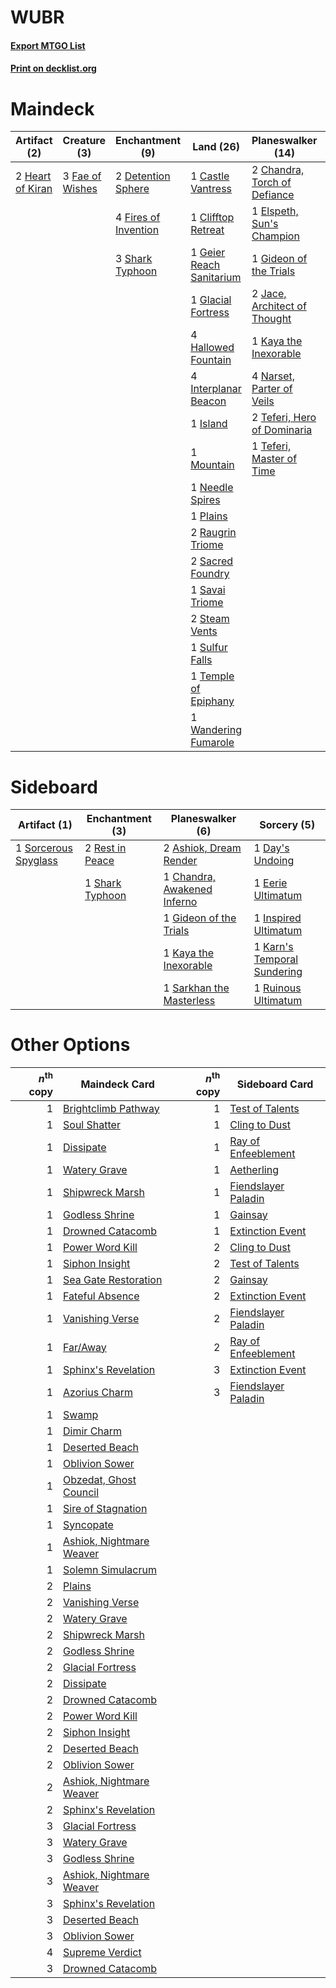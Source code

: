 # WUBR

#### [Export MTGO List](../collection/WUBR/WUBR.txt)
#### [Print on decklist.org](http://decklist.org/?deckmain=1%09Castle%20Vantress%0A2%09Chandra,%20Torch%20of%20Defiance%0A1%09Clifftop%20Retreat%0A3%09Deafening%20Clarion%0A2%09Detention%20Sphere%0A1%09Elspeth,%20Sun's%20Champion%0A3%09Fae%20of%20Wishes%0A4%09Fires%20of%20Invention%0A1%09Geier%20Reach%20Sanitarium%0A1%09Gideon%20of%20the%20Trials%0A1%09Glacial%20Fortress%0A4%09Hallowed%20Fountain%0A2%09Heart%20of%20Kiran%0A4%09Interplanar%20Beacon%0A1%09Island%0A2%09Jace,%20Architect%20of%20Thought%0A1%09Kaya%20the%20Inexorable%0A1%09Mountain%0A4%09Narset,%20Parter%20of%20Veils%0A1%09Needle%20Spires%0A1%09Plains%0A2%09Raugrin%20Triome%0A2%09Sacred%20Foundry%0A1%09Savai%20Triome%0A3%09Shark%20Typhoon%0A2%09Steam%20Vents%0A1%09Sulfur%20Falls%0A3%09Supreme%20Verdict%0A2%09Teferi,%20Hero%20of%20Dominaria%0A1%09Teferi,%20Master%20of%20Time%0A1%09Temple%20of%20Epiphany%0A1%09Wandering%20Fumarole&deckside=2%09Ashiok,%20Dream%20Render%0A1%09Chandra,%20Awakened%20Inferno%0A1%09Day's%20Undoing%0A1%09Eerie%20Ultimatum%0A1%09Gideon%20of%20the%20Trials%0A1%09Inspired%20Ultimatum%0A1%09Karn's%20Temporal%20Sundering%0A1%09Kaya%20the%20Inexorable%0A2%09Rest%20in%20Peace%0A1%09Ruinous%20Ultimatum%0A1%09Sarkhan%20the%20Masterless%0A1%09Shark%20Typhoon%0A1%09Sorcerous%20Spyglass)
# Maindeck

|                                       Artifact (2)                                        |                                       Creature (3)                                       |                                        Enchantment (9)                                        |                                             Land (26)                                             |                                           Planeswalker (14)                                           |                                         Sorcery (6)                                          |
|-------------------------------------------------------------------------------------------|------------------------------------------------------------------------------------------|-----------------------------------------------------------------------------------------------|---------------------------------------------------------------------------------------------------|-------------------------------------------------------------------------------------------------------|----------------------------------------------------------------------------------------------|
|2 [Heart of Kiran](http://gatherer.wizards.com/Pages/Card/Details.aspx?multiverseid=423820)|3 [Fae of Wishes](http://gatherer.wizards.com/Pages/Card/Details.aspx?multiverseid=473006)|2 [Detention Sphere](http://gatherer.wizards.com/Pages/Card/Details.aspx?multiverseid=460139)  |1 [Castle Vantress](http://gatherer.wizards.com/Pages/Card/Details.aspx?multiverseid=473204)       |2 [Chandra, Torch of Defiance](http://gatherer.wizards.com/Pages/Card/Details.aspx?multiverseid=417683)|3 [Deafening Clarion](http://gatherer.wizards.com/Pages/Card/Details.aspx?multiverseid=452915)|
|                                                                                           |                                                                                          |4 [Fires of Invention](http://gatherer.wizards.com/Pages/Card/Details.aspx?multiverseid=473087)|1 [Clifftop Retreat](http://gatherer.wizards.com/Pages/Card/Details.aspx?multiverseid=443127)      |1 [Elspeth, Sun's Champion](http://gatherer.wizards.com/Pages/Card/Details.aspx?multiverseid=394361)   |3 [Supreme Verdict](http://gatherer.wizards.com/Pages/Card/Details.aspx?multiverseid=438776)  |
|                                                                                           |                                                                                          |3 [Shark Typhoon](http://gatherer.wizards.com/Pages/Card/Details.aspx?multiverseid=479587)     |1 [Geier Reach Sanitarium](http://gatherer.wizards.com/Pages/Card/Details.aspx?multiverseid=414510)|1 [Gideon of the Trials](http://gatherer.wizards.com/Pages/Card/Details.aspx?multiverseid=426716)      |                                                                                              |
|                                                                                           |                                                                                          |                                                                                               |1 [Glacial Fortress](http://gatherer.wizards.com/Pages/Card/Details.aspx?multiverseid=190562)      |2 [Jace, Architect of Thought](http://gatherer.wizards.com/Pages/Card/Details.aspx?multiverseid=380190)|                                                                                              |
|                                                                                           |                                                                                          |                                                                                               |4 [Hallowed Fountain](http://gatherer.wizards.com/Pages/Card/Details.aspx?multiverseid=97071)      |1 [Kaya the Inexorable](http://gatherer.wizards.com/Pages/Card/Details.aspx?multiverseid=503834)       |                                                                                              |
|                                                                                           |                                                                                          |                                                                                               |4 [Interplanar Beacon](http://gatherer.wizards.com/Pages/Card/Details.aspx?multiverseid=461174)    |4 [Narset, Parter of Veils](http://gatherer.wizards.com/Pages/Card/Details.aspx?multiverseid=460988)   |                                                                                              |
|                                                                                           |                                                                                          |                                                                                               |1 [Island](http://gatherer.wizards.com/Pages/Card/Details.aspx?multiverseid=439857)                |2 [Teferi, Hero of Dominaria](http://gatherer.wizards.com/Pages/Card/Details.aspx?multiverseid=443095) |                                                                                              |
|                                                                                           |                                                                                          |                                                                                               |1 [Mountain](http://gatherer.wizards.com/Pages/Card/Details.aspx?multiverseid=439859)              |1 [Teferi, Master of Time](http://gatherer.wizards.com/Pages/Card/Details.aspx?multiverseid=489165)    |                                                                                              |
|                                                                                           |                                                                                          |                                                                                               |1 [Needle Spires](http://gatherer.wizards.com/Pages/Card/Details.aspx?multiverseid=407685)         |                                                                                                       |                                                                                              |
|                                                                                           |                                                                                          |                                                                                               |1 [Plains](http://gatherer.wizards.com/Pages/Card/Details.aspx?multiverseid=439856)                |                                                                                                       |                                                                                              |
|                                                                                           |                                                                                          |                                                                                               |2 [Raugrin Triome](http://gatherer.wizards.com/Pages/Card/Details.aspx?multiverseid=479771)        |                                                                                                       |                                                                                              |
|                                                                                           |                                                                                          |                                                                                               |2 [Sacred Foundry](http://gatherer.wizards.com/Pages/Card/Details.aspx?multiverseid=405106)        |                                                                                                       |                                                                                              |
|                                                                                           |                                                                                          |                                                                                               |1 [Savai Triome](http://gatherer.wizards.com/Pages/Card/Details.aspx?multiverseid=479773)          |                                                                                                       |                                                                                              |
|                                                                                           |                                                                                          |                                                                                               |2 [Steam Vents](http://gatherer.wizards.com/Pages/Card/Details.aspx?multiverseid=405109)           |                                                                                                       |                                                                                              |
|                                                                                           |                                                                                          |                                                                                               |1 [Sulfur Falls](http://gatherer.wizards.com/Pages/Card/Details.aspx?multiverseid=443135)          |                                                                                                       |                                                                                              |
|                                                                                           |                                                                                          |                                                                                               |1 [Temple of Epiphany](http://gatherer.wizards.com/Pages/Card/Details.aspx?multiverseid=442808)    |                                                                                                       |                                                                                              |
|                                                                                           |                                                                                          |                                                                                               |1 [Wandering Fumarole](http://gatherer.wizards.com/Pages/Card/Details.aspx?multiverseid=407692)    |                                                                                                       |                                                                                              |


# Sideboard

|                                         Artifact (1)                                          |                                     Enchantment (3)                                      |                                           Planeswalker (6)                                           |                                             Sorcery (5)                                              |
|-----------------------------------------------------------------------------------------------|------------------------------------------------------------------------------------------|------------------------------------------------------------------------------------------------------|------------------------------------------------------------------------------------------------------|
|1 [Sorcerous Spyglass](http://gatherer.wizards.com/Pages/Card/Details.aspx?multiverseid=435407)|2 [Rest in Peace](http://gatherer.wizards.com/Pages/Card/Details.aspx?multiverseid=442021)|2 [Ashiok, Dream Render](http://gatherer.wizards.com/Pages/Card/Details.aspx?multiverseid=461155)     |1 [Day's Undoing](http://gatherer.wizards.com/Pages/Card/Details.aspx?multiverseid=398652)            |
|                                                                                               |1 [Shark Typhoon](http://gatherer.wizards.com/Pages/Card/Details.aspx?multiverseid=479587)|1 [Chandra, Awakened Inferno](http://gatherer.wizards.com/Pages/Card/Details.aspx?multiverseid=466881)|1 [Eerie Ultimatum](http://gatherer.wizards.com/Pages/Card/Details.aspx?multiverseid=479704)          |
|                                                                                               |                                                                                          |1 [Gideon of the Trials](http://gatherer.wizards.com/Pages/Card/Details.aspx?multiverseid=426716)     |1 [Inspired Ultimatum](http://gatherer.wizards.com/Pages/Card/Details.aspx?multiverseid=479711)       |
|                                                                                               |                                                                                          |1 [Kaya the Inexorable](http://gatherer.wizards.com/Pages/Card/Details.aspx?multiverseid=503834)      |1 [Karn's Temporal Sundering](http://gatherer.wizards.com/Pages/Card/Details.aspx?multiverseid=442943)|
|                                                                                               |                                                                                          |1 [Sarkhan the Masterless](http://gatherer.wizards.com/Pages/Card/Details.aspx?multiverseid=461070)   |1 [Ruinous Ultimatum](http://gatherer.wizards.com/Pages/Card/Details.aspx?multiverseid=479724)        |


# Other Options

|*n*<sup>th</sup> copy|                                           Maindeck Card                                           |*n*<sup>th</sup> copy|                                        Sideboard Card                                        |
|--------------------:|---------------------------------------------------------------------------------------------------|--------------------:|----------------------------------------------------------------------------------------------|
|                    1|[Brightclimb Pathway](http://gatherer.wizards.com/Pages/Card/Details.aspx?multiverseid=491911)     |                    1|[Test of Talents](http://gatherer.wizards.com/Pages/Card/Details.aspx?multiverseid=513536)    |
|                    1|[Soul Shatter](http://gatherer.wizards.com/Pages/Card/Details.aspx?multiverseid=491765)            |                    1|[Cling to Dust](http://gatherer.wizards.com/Pages/Card/Details.aspx?multiverseid=476338)      |
|                    1|[Dissipate](http://gatherer.wizards.com/Pages/Card/Details.aspx?multiverseid=292758)               |                    1|[Ray of Enfeeblement](http://gatherer.wizards.com/Pages/Card/Details.aspx?multiverseid=527403)|
|                    1|[Watery Grave](http://gatherer.wizards.com/Pages/Card/Details.aspx?multiverseid=405114)            |                    1|[Aetherling](http://gatherer.wizards.com/Pages/Card/Details.aspx?multiverseid=368961)         |
|                    1|[Shipwreck Marsh](http://gatherer.wizards.com/Pages/Card/Details.aspx?multiverseid=535066)         |                    1|[Fiendslayer Paladin](http://gatherer.wizards.com/Pages/Card/Details.aspx?multiverseid=430547)|
|                    1|[Godless Shrine](http://gatherer.wizards.com/Pages/Card/Details.aspx?multiverseid=405099)          |                    1|[Gainsay](http://gatherer.wizards.com/Pages/Card/Details.aspx?multiverseid=27189)             |
|                    1|[Drowned Catacomb](http://gatherer.wizards.com/Pages/Card/Details.aspx?multiverseid=430633)        |                    1|[Extinction Event](http://gatherer.wizards.com/Pages/Card/Details.aspx?multiverseid=479608)   |
|                    1|[Power Word Kill](http://gatherer.wizards.com/Pages/Card/Details.aspx?multiverseid=527401)         |                    2|[Cling to Dust](http://gatherer.wizards.com/Pages/Card/Details.aspx?multiverseid=476338)      |
|                    1|[Siphon Insight](http://gatherer.wizards.com/Pages/Card/Details.aspx?multiverseid=535037)          |                    2|[Test of Talents](http://gatherer.wizards.com/Pages/Card/Details.aspx?multiverseid=513536)    |
|                    1|[Sea Gate Restoration](http://gatherer.wizards.com/Pages/Card/Details.aspx?multiverseid=491706)    |                    2|[Gainsay](http://gatherer.wizards.com/Pages/Card/Details.aspx?multiverseid=27189)             |
|                    1|[Fateful Absence](http://gatherer.wizards.com/Pages/Card/Details.aspx?multiverseid=534774)         |                    2|[Extinction Event](http://gatherer.wizards.com/Pages/Card/Details.aspx?multiverseid=479608)   |
|                    1|[Vanishing Verse](http://gatherer.wizards.com/Pages/Card/Details.aspx?multiverseid=513736)         |                    2|[Fiendslayer Paladin](http://gatherer.wizards.com/Pages/Card/Details.aspx?multiverseid=430547)|
|                    1|[Far/Away](http://gatherer.wizards.com/Pages/Card/Details.aspx?multiverseid=369042)                |                    2|[Ray of Enfeeblement](http://gatherer.wizards.com/Pages/Card/Details.aspx?multiverseid=527403)|
|                    1|[Sphinx's Revelation](http://gatherer.wizards.com/Pages/Card/Details.aspx?multiverseid=460150)     |                    3|[Extinction Event](http://gatherer.wizards.com/Pages/Card/Details.aspx?multiverseid=479608)   |
|                    1|[Azorius Charm](http://gatherer.wizards.com/Pages/Card/Details.aspx?multiverseid=460137)           |                    3|[Fiendslayer Paladin](http://gatherer.wizards.com/Pages/Card/Details.aspx?multiverseid=430547)|
|                    1|[Swamp](http://gatherer.wizards.com/Pages/Card/Details.aspx?multiverseid=439858)                   |                     |                                                                                              |
|                    1|[Dimir Charm](http://gatherer.wizards.com/Pages/Card/Details.aspx?multiverseid=455914)             |                     |                                                                                              |
|                    1|[Deserted Beach](http://gatherer.wizards.com/Pages/Card/Details.aspx?multiverseid=535058)          |                     |                                                                                              |
|                    1|[Oblivion Sower](http://gatherer.wizards.com/Pages/Card/Details.aspx?multiverseid=401972)          |                     |                                                                                              |
|                    1|[Obzedat, Ghost Council](http://gatherer.wizards.com/Pages/Card/Details.aspx?multiverseid=366246)  |                     |                                                                                              |
|                    1|[Sire of Stagnation](http://gatherer.wizards.com/Pages/Card/Details.aspx?multiverseid=402036)      |                     |                                                                                              |
|                    1|[Syncopate](http://gatherer.wizards.com/Pages/Card/Details.aspx?multiverseid=442955)               |                     |                                                                                              |
|                    1|[Ashiok, Nightmare Weaver](http://gatherer.wizards.com/Pages/Card/Details.aspx?multiverseid=373500)|                     |                                                                                              |
|                    1|[Solemn Simulacrum](http://gatherer.wizards.com/Pages/Card/Details.aspx?multiverseid=389682)       |                     |                                                                                              |
|                    2|[Plains](http://gatherer.wizards.com/Pages/Card/Details.aspx?multiverseid=439856)                  |                     |                                                                                              |
|                    2|[Vanishing Verse](http://gatherer.wizards.com/Pages/Card/Details.aspx?multiverseid=513736)         |                     |                                                                                              |
|                    2|[Watery Grave](http://gatherer.wizards.com/Pages/Card/Details.aspx?multiverseid=405114)            |                     |                                                                                              |
|                    2|[Shipwreck Marsh](http://gatherer.wizards.com/Pages/Card/Details.aspx?multiverseid=535066)         |                     |                                                                                              |
|                    2|[Godless Shrine](http://gatherer.wizards.com/Pages/Card/Details.aspx?multiverseid=405099)          |                     |                                                                                              |
|                    2|[Glacial Fortress](http://gatherer.wizards.com/Pages/Card/Details.aspx?multiverseid=190562)        |                     |                                                                                              |
|                    2|[Dissipate](http://gatherer.wizards.com/Pages/Card/Details.aspx?multiverseid=292758)               |                     |                                                                                              |
|                    2|[Drowned Catacomb](http://gatherer.wizards.com/Pages/Card/Details.aspx?multiverseid=430633)        |                     |                                                                                              |
|                    2|[Power Word Kill](http://gatherer.wizards.com/Pages/Card/Details.aspx?multiverseid=527401)         |                     |                                                                                              |
|                    2|[Siphon Insight](http://gatherer.wizards.com/Pages/Card/Details.aspx?multiverseid=535037)          |                     |                                                                                              |
|                    2|[Deserted Beach](http://gatherer.wizards.com/Pages/Card/Details.aspx?multiverseid=535058)          |                     |                                                                                              |
|                    2|[Oblivion Sower](http://gatherer.wizards.com/Pages/Card/Details.aspx?multiverseid=401972)          |                     |                                                                                              |
|                    2|[Ashiok, Nightmare Weaver](http://gatherer.wizards.com/Pages/Card/Details.aspx?multiverseid=373500)|                     |                                                                                              |
|                    2|[Sphinx's Revelation](http://gatherer.wizards.com/Pages/Card/Details.aspx?multiverseid=460150)     |                     |                                                                                              |
|                    3|[Glacial Fortress](http://gatherer.wizards.com/Pages/Card/Details.aspx?multiverseid=190562)        |                     |                                                                                              |
|                    3|[Watery Grave](http://gatherer.wizards.com/Pages/Card/Details.aspx?multiverseid=405114)            |                     |                                                                                              |
|                    3|[Godless Shrine](http://gatherer.wizards.com/Pages/Card/Details.aspx?multiverseid=405099)          |                     |                                                                                              |
|                    3|[Ashiok, Nightmare Weaver](http://gatherer.wizards.com/Pages/Card/Details.aspx?multiverseid=373500)|                     |                                                                                              |
|                    3|[Sphinx's Revelation](http://gatherer.wizards.com/Pages/Card/Details.aspx?multiverseid=460150)     |                     |                                                                                              |
|                    3|[Deserted Beach](http://gatherer.wizards.com/Pages/Card/Details.aspx?multiverseid=535058)          |                     |                                                                                              |
|                    3|[Oblivion Sower](http://gatherer.wizards.com/Pages/Card/Details.aspx?multiverseid=401972)          |                     |                                                                                              |
|                    4|[Supreme Verdict](http://gatherer.wizards.com/Pages/Card/Details.aspx?multiverseid=438776)         |                     |                                                                                              |
|                    3|[Drowned Catacomb](http://gatherer.wizards.com/Pages/Card/Details.aspx?multiverseid=430633)        |                     |                                                                                              |


